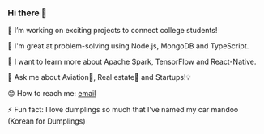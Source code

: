 ### Hi there 👋


🔭 I’m working on exciting projects to connect college students! 

🧠 I'm great at problem-solving using Node.js, MongoDB and TypeScript. 

🌱 I want to learn more about Apache Spark, TensorFlow and React-Native. 

💬 Ask me about Aviation🛫, Real estate🏡 and Startups!💡 

😊 How to reach me: [email](/rickkim95@gmail.com)

⚡ Fun fact: I love dumplings so much that I've named my car mandoo (Korean for Dumplings)

